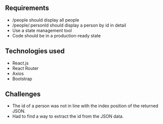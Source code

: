 ## Requirements

- /people should display all people
- /people/:personId should display a person by id in detail
- Use a state management tool
- Code should be in a production-ready state

## Technologies used

- React.js
- React Router
- Axios
- Bootstrap

## Challenges

- The id of a person was not in line with the index position of the returned JSON.
- Had to find a way to extract the id from the JSON data.
